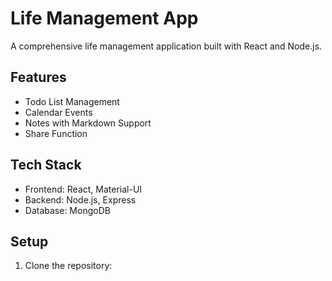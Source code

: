 # Life Management App

A comprehensive life management application built with React and Node.js.

## Features

- Todo List Management
- Calendar Events
- Notes with Markdown Support
- Share Function

## Tech Stack

- Frontend: React, Material-UI
- Backend: Node.js, Express
- Database: MongoDB

## Setup

1. Clone the repository: 